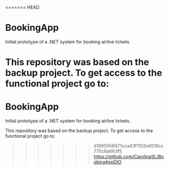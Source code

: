 <<<<<<< HEAD
# BookingApp
Initial prototype of a .NET system for booking airline tickets.


This repository was based on the backup project. To get access to the functional project go to:
=======
# BookingApp
Initial prototype of a .NET system for booking airline tickets.


This repository was based on the backup project. To get access to the functional project go to:
>>>>>>> d18955fdf471cca43f1102e6016cc770c8a663f5
https://github.com/CarolinaSL/BookingAppDIO